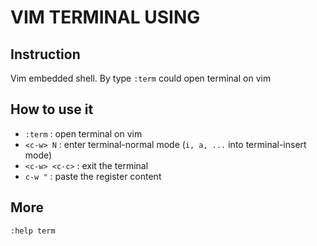 # VIM TERMINAL USING 



## Instruction 

Vim embedded shell. By type `:term` could open terminal on vim 


## How to use it  


- `:term`       : open terminal on vim 
- `<c-w> N`     : enter terminal-normal mode (`i, a, ...` into terminal-insert mode)
- `<c-w> <c-c>` : exit the terminal 
- `c-w "`       : paste the register content 


## More 

`:help term`